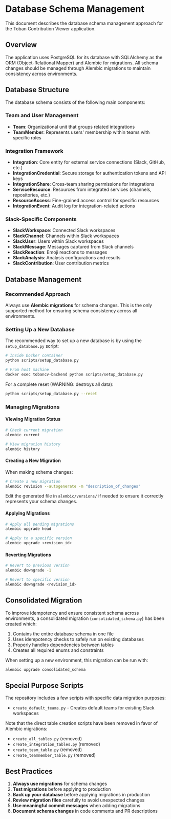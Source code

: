 # Database Schema Management

This document describes the database schema management approach for the Toban Contribution Viewer application.

## Overview

The application uses PostgreSQL for its database with SQLAlchemy as the ORM (Object-Relational Mapper) and Alembic for migrations. All schema changes should be managed through Alembic migrations to maintain consistency across environments.

## Database Structure

The database schema consists of the following main components:

### Team and User Management

- **Team**: Organizational unit that groups related integrations
- **TeamMember**: Represents users' membership within teams with specific roles

### Integration Framework

- **Integration**: Core entity for external service connections (Slack, GitHub, etc.)
- **IntegrationCredential**: Secure storage for authentication tokens and API keys
- **IntegrationShare**: Cross-team sharing permissions for integrations
- **ServiceResource**: Resources from integrated services (channels, repositories, etc.)
- **ResourceAccess**: Fine-grained access control for specific resources
- **IntegrationEvent**: Audit log for integration-related actions

### Slack-Specific Components

- **SlackWorkspace**: Connected Slack workspaces
- **SlackChannel**: Channels within Slack workspaces
- **SlackUser**: Users within Slack workspaces
- **SlackMessage**: Messages captured from Slack channels
- **SlackReaction**: Emoji reactions to messages
- **SlackAnalysis**: Analysis configurations and results
- **SlackContribution**: User contribution metrics

## Database Management

### Recommended Approach

Always use **Alembic migrations** for schema changes. This is the only supported method for ensuring schema consistency across all environments.

### Setting Up a New Database

The recommended way to set up a new database is by using the `setup_database.py` script:

```bash
# Inside Docker container
python scripts/setup_database.py

# From host machine
docker exec tobancv-backend python scripts/setup_database.py
```

For a complete reset (WARNING: destroys all data):

```bash
python scripts/setup_database.py --reset
```

### Managing Migrations

#### Viewing Migration Status

```bash
# Check current migration
alembic current

# View migration history
alembic history
```

#### Creating a New Migration

When making schema changes:

```bash
# Create a new migration
alembic revision --autogenerate -m "description_of_changes"
```

Edit the generated file in `alembic/versions/` if needed to ensure it correctly represents your schema changes.

#### Applying Migrations

```bash
# Apply all pending migrations
alembic upgrade head

# Apply to a specific version
alembic upgrade <revision_id>
```

#### Reverting Migrations

```bash
# Revert to previous version
alembic downgrade -1

# Revert to specific version
alembic downgrade <revision_id>
```

## Consolidated Migration

To improve idempotency and ensure consistent schema across environments, a consolidated migration (`consolidated_schema.py`) has been created which:

1. Contains the entire database schema in one file
2. Uses idempotency checks to safely run on existing databases
3. Properly handles dependencies between tables
4. Creates all required enums and constraints

When setting up a new environment, this migration can be run with:

```bash
alembic upgrade consolidated_schema
```

## Special Purpose Scripts

The repository includes a few scripts with specific data migration purposes:

- `create_default_teams.py` - Creates default teams for existing Slack workspaces

Note that the direct table creation scripts have been removed in favor of Alembic migrations:
- `create_all_tables.py` (removed)
- `create_integration_tables.py` (removed)
- `create_team_table.py` (removed)
- `create_teammember_table.py` (removed)

## Best Practices

1. **Always use migrations** for schema changes
2. **Test migrations** before applying to production
3. **Back up your database** before applying migrations in production
4. **Review migration files** carefully to avoid unexpected changes
5. **Use meaningful commit messages** when adding migrations
6. **Document schema changes** in code comments and PR descriptions
